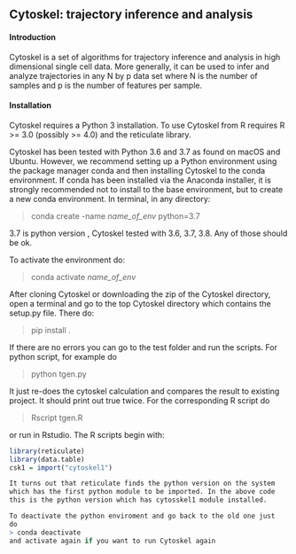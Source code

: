 Cytoskel: trajectory inference and analysis
-----------------------------------------

#### Introduction

Cytoskel is a set of algorithms for trajectory inference  and analysis
in high dimensional single cell data. More generally, it can be used
to infer and analyze trajectories in any N by p data set where N is
the number of samples and p is the number of features per sample.


#### Installation

Cytoskel requires a Python 3 installation. To use Cytoskel from R
requires R >= 3.0 (possibly >= 4.0) and the reticulate library.

Cytoskel has been tested with Python 3.6 and 3.7 as found on macOS and
Ubuntu. However, we recommend setting up a Python environment using
the package manager conda and then installing Cytoskel to the conda
environment. If conda has been installed via the Anaconda installer,
it is strongly recommended not to install to the base environment, but
to create a new conda environment. In terminal, in any directory:

> conda  create -name *name_of_env* python=3.7

3.7 is python version , Cytoskel tested  with 3.6, 3.7, 3.8.
Any of those should be ok.

To activate the environment do:

> conda activate *name_of_env*

After cloning Cytoskel or downloading the zip of the Cytoskel 
directory, open a terminal and go to the top Cytoskel directory which 
contains the setup.py file. There do: 

> pip install  .

If there are no errors you can go  to the test folder and run the scripts.
For python script, for example do

> python tgen.py

It just re-does the cytoskel calculation and compares the result
to existing project. It should print out true twice. For the corresponding R script do

> Rscript tgen.R

or run in Rstudio. The R scripts begin with:

```R
library(reticulate)
library(data.table)
csk1 = import("cytoskel1")

It turns out that reticulate finds the python version on the system
which has the first python module to be imported. In the above code
this is the python version which has cytosskel1 module installed.

To deactivate the python enviroment and go back to the old one just
do
> conda deactivate
and activate again if you want to run Cytoskel again




